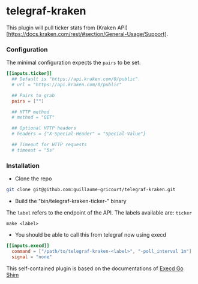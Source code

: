 # telegraf-kraken

This plugin will pull ticker stats from (Kraken API)[https://docs.kraken.com/rest/#section/General-Usage/Support].

### Configuration

The minimal configuration expects the `pairs` to be set.
```toml
[[inputs.ticker]]
  ## Default is "https://api.kraken.com/0/public".
  # url = "https://api.kraken.com/0/public"

  ## Pairs to grab
  pairs = [""]

  ## HTTP method
  # method = "GET"

  ## Optional HTTP headers
  # headers = {"X-Special-Header" = "Special-Value"}

  ## Timeout for HTTP requests
  # timeout = "5s"
```

### Installation

* Clone the repo

```sh
git clone git@github.com:guillaume-gricourt/telegraf-kraken.git
```
* Build the "bin/telegraf-kraken-ticker-<label>" binary

The `label` refers to the endpoint of the API.
The labels available are: `ticker`

```
make <label>
```

* You should be able to call this from telegraf now using execd
```toml
[[inputs.execd]]
  command = ["/path/to/telegraf-kraken-<label>", "-poll_interval 1m"]
  signal = "none"
```
This self-contained plugin is based on the documentations of [Execd Go Shim](https://github.com/influxdata/telegraf/blob/effe112473a6bd8991ef8c12e293353c92f1d538/plugins/common/shim/README.md)
